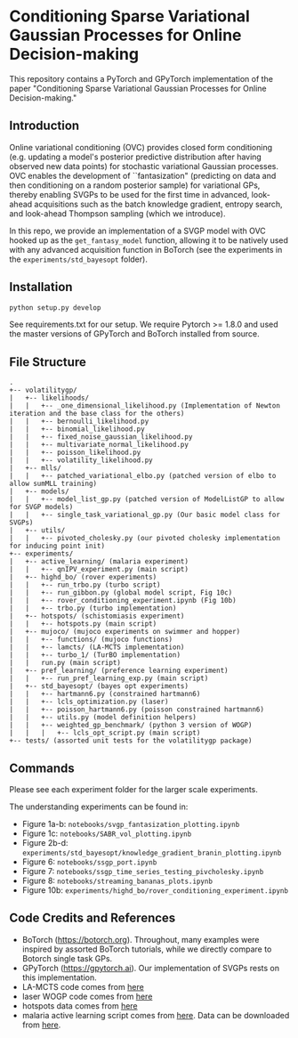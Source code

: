 # Conditioning Sparse Variational Gaussian Processes for Online Decision-making

This repository contains a PyTorch and GPyTorch implementation of the paper "Conditioning Sparse Variational Gaussian Processes for Online Decision-making."

## Introduction

Online variational conditioning (OVC) provides closed form conditioning (e.g. updating a model's posterior predictive distribution after having observed new data points) for stochastic variational Gaussian processes. 
OVC enables the development of ``fantasization" (predicting on data and then conditioning on a random posterior sample)
for variational GPs, thereby enabling SVGPs to be used for the first time in advanced, look-ahead acquisitions 
such as the batch knowledge gradient, entropy search, and look-ahead Thompson sampling (which we introduce).

In this repo, we provide an implementation of a SVGP model with OVC hooked up as the `get_fantasy_model` function, allowing
it to be natively used with any advanced acquisition function in BoTorch (see the experiments in the `experiments/std_bayesopt` folder).

## Installation

```bash
python setup.py develop
```

See requirements.txt for our setup. We require Pytorch >= 1.8.0 and used the master versions of GPyTorch and BoTorch installed from source.

## File Structure

```
.
+-- volatilitygp/
|   +-- likelihoods/
|   |   +-- _one_dimensional_likelihood.py (Implementation of Newton iteration and the base class for the others)
|   |   +-- bernoulli_likelihood.py
|   |   +-- binomial_likelihood.py
|   |   +-- fixed_noise_gaussian_likelihood.py
|   |   +-- multivariate_normal_likelihood.py
|   |   +-- poisson_likelihood.py
|   |   +-- volatility_likelihood.py
|   +-- mlls/
|   |   +-- patched_variational_elbo.py (patched version of elbo to allow sumMLL training)
|   +-- models/
|   |   +-- model_list_gp.py (patched version of ModelListGP to allow for SVGP models)
|   |   +-- single_task_variational_gp.py (Our basic model class for SVGPs)
|   +-- utils/
|   |   +-- pivoted_cholesky.py (our pivoted cholesky implementation for inducing point init)
+-- experiments/
|   +-- active_learning/ (malaria experiment)
|   |   +-- qnIPV_experiment.py (main script)
|   +-- highd_bo/ (rover experiments)
|   |   +-- run_trbo.py (turbo script)
|   |   +-- run_gibbon.py (global model script, Fig 10c)
|   |   +-- rover_conditioning_experiment.ipynb (Fig 10b)
|   |   +-- trbo.py (turbo implementation)
|   +-- hotspots/ (schistomiasis experiment)
|   |   +-- hotspots.py (main script)
|   +-- mujoco/ (mujoco experiments on swimmer and hopper)
|   |   +-- functions/ (mujoco functions)
|   |   +-- lamcts/ (LA-MCTS implementation)
|   |   +-- turbo_1/ (TurBO implementation)
|   |   run.py (main script)
|   +-- pref_learning/ (preference learning experiment)
|   |   +-- run_pref_learning_exp.py (main script)
|   +-- std_bayesopt/ (bayes opt experiments)
|   |   +-- hartmann6.py (constrained hartmann6)
|   |   +-- lcls_optimization.py (laser)
|   |   +-- poisson_hartmann6.py (poisson constrained hartmann6)
|   |   +-- utils.py (model definition helpers)
|   |   +-- weighted_gp_benchmark/ (python 3 version of WOGP)
|   |   |   +-- lcls_opt_script.py (main script)
+-- tests/ (assorted unit tests for the volatilitygp package)
```

## Commands

Please see each experiment folder for the larger scale experiments. 

The understanding experiments can be found in:
- Figure 1a-b: `notebooks/svgp_fantasization_plotting.ipynb`
- Figure 1c: `notebooks/SABR_vol_plotting.ipynb`
- Figure 2b-d: `experiments/std_bayesopt/knowledge_gradient_branin_plotting.ipynb`
- Figure 6: `notebooks/ssgp_port.ipynb`
- Figure 7: `notebooks/ssgp_time_series_testing_pivcholesky.ipynb`
- Figure 8: `notebooks/streaming_bananas_plots.ipynb`
- Figure 10b: `experiments/highd_bo/rover_conditioning_experiment.ipynb`


## Code Credits and References

- BoTorch (https://botorch.org). Throughout, many examples were inspired by assorted BoTorch tutorials, while we directly compare to Botorch single task GPs.
- GPyTorch (https://gpytorch.ai). Our implementation of SVGPs rests on this implementation.
- LA-MCTS code comes from [here](https://github.com/facebookresearch/LaMCTS)
- laser WOGP code comes from [here](https://github.com/ermongroup/bayes-opt)
- hotspots data comes from [here](https://github.com/disarm-platform/adaptive_sampling_simulation_r_functions)
- malaria active learning script comes from [here](https://github.com/wjmaddox/online_gp). Data can be downloaded from [here](https://wjmaddox.github.io/data/https://wjmaddox.github.io/assets/data/malaria_df.hdf5).
